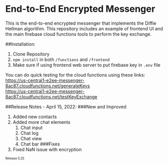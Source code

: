 # End-to-End Encrypted Messenger

This is the end-to-end encrypted messenger that implements the Diffie Hellman algorithm. This repository includes an example of frontend UI
and the main firebase cloud functions tools to perform the key exchange.

##Installation:
1. Clone Repository
2. `npm install` in both `/functions` and `/frontend`
3. Make sure if using frontend web server to put firebase key in `.env` file

You can do quick testing for the cloud functions using these links:  
https://us-central1-e2ee-messenger-8ac87.cloudfunctions.net/generateKeys  
https://us-central1-e2ee-messenger-8ac87.cloudfunctions.net/testKeyExchange

##Release Notes - April 15, 2022:
###New and Improved
1. Added new contacts
2. Added more chat elements
    1. Chat input
    2. Chat log
    3. Chat view
    4. Chat bar
###Fixes
1. Fixed NaN issue with encryption

<sub><sub>Release 5.25<sub><sub>